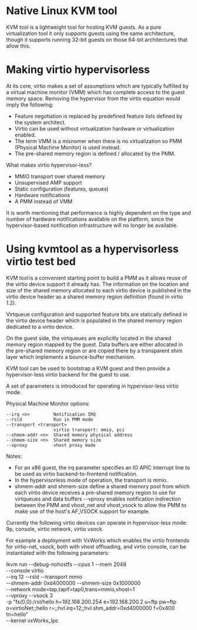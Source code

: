 # Native Linux KVM tool

KVM tool is a lightweight tool for hosting KVM guests. As a pure virtualization tool it only supports guests using the same architecture, though it supports running 32-bit guests on those 64-bit architectures that allow this.

# Making virtio hypervisorless

At its core, virtio makes a set of assumptions which are typically fulfilled by a virtual machine monitor (VMM) which has complete access to the guest memory space. Removing the hypervisor from the virtio equation would imply the following: 

- Feature negotiation is replaced by predefined feature lists defined by the system architect. 
- Virtio can be used without virtualization hardware or virtualization enabled. 
- The term VMM is a misnomer when there is no virtualization so PMM (Physical Machine Monitor) is used instead. 
- The pre-shared memory region is defined / allocated by the PMM.  

What makes virtio hypervisor-less? 
- MMIO transport over shared memory  
- Unsupervised AMP support  
- Static configuration (features, queues)  
- Hardware notifications 
- A PMM instead of VMM

It is worth mentioning that performance is highly dependent on the type and number of hardware notifications available on the platform, since the hypervisor-based notification infrastructure will no longer be available. 

# Using kvmtool as a hypervisorless virtio test bed

KVM tool is a convenient starting point to build a PMM as it allows reuse of the virtio device support it already has. The information on the location and size of the shared memory allocated to each virtio device is published in the virtio device header as a shared memory region definition (found in virtio 1.2). 

Virtqueue configuration and supported feature bits are statically defined in the virtio device header which is populated in the shared memory region dedicated to a virtio device. 

On the guest side, the virtqueues are explicitly located in the shared memory region mapped by the guest. Data buffers are either allocated in the pre-shared memory region or are copied there by a transparent shim layer which implements a bounce-buffer mechanism. 

KVM tool can be used to bootstrap a KVM guest and then provide a hypervisor-less virtio backend for the guest to use.

A set of parameters is introduced for operating in hypervisor-less virtio mode.

Physical Machine Monitor options:

```
--irq <n>         Notification IRQ
--rsld            Run in PMM mode
--transport <transport>
                  virtio transport: mmio, pci
--shmem-addr <n>  Shared memory physical address
--shmem-size <n>  Shared memory size
--vproxy          vhost proxy mode
```

Notes:

- For an x86 guest, the irq parameter specifies an IO APIC interrupt line to be used as virtio backend-to-frontend notification.
- In the hypervisorless mode of operation, the transport is mmio.
- shmem-addr and shmem-size define a shared memory pool from which each virtio device receives a pre-shared memory region to use for virtqueues and data buffers
--vproxy enables notification indirection between the PMM and vhost_net and vhost_vsock to allow the PMM to make use of the host's AF_VSOCK support for example.

Currently the following virtio devices can operate in hypervisor-less mode: 9p, console, virtio network, virtio vsock.

For example a deployment with VxWorks which enables the virtio frontends for virtio-net, vsock, both with vhost offloading, and virtio console, can be instantiated with the following parameters:

lkvm run --debug-nohostfs --cpus 1 --mem 2048 \
--console virtio \
--irq 12 --rsld --transport mmio \
--shmem-addr 0xd4000000 --shmem-size 0x1000000 \
--network mode=tap,tapif=tap0,trans=mmio,vhost=1 \
--vproxy --vsock 3 \
-p "fs(0,0):/rsl/hello h=192.168.200.254 e=192.168.200.2 u=ftp pw=ftp o=virtioNet;;hello r=;;hvl.irq=12;;hvl.shm_addr=0xd4000000 f=0x400 tn=hello" \
--kernel vxWorks_lpc

